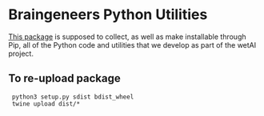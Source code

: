 # Braingeneers Python Utilities

[This package][github] is supposed to collect, as well as make installable
through Pip, all of the Python code and utilities that we develop as
part of the wetAI project.

[github]: https://www.github.com/braingeneers/wetai


## To re-upload package
```
 python3 setup.py sdist bdist_wheel
 twine upload dist/*
```
